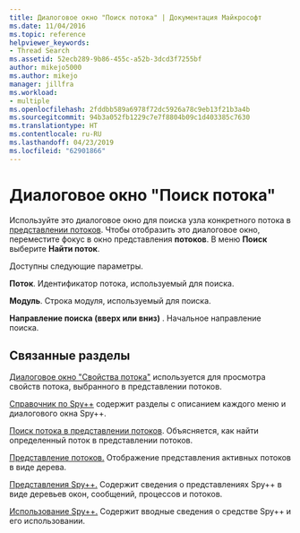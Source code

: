 ```yaml
---
title: Диалоговое окно "Поиск потока" | Документация Майкрософт
ms.date: 11/04/2016
ms.topic: reference
helpviewer_keywords:
- Thread Search
ms.assetid: 52ecb289-9b86-455c-a52b-3dcd3f7255bf
author: mikejo5000
ms.author: mikejo
manager: jillfra
ms.workload:
- multiple
ms.openlocfilehash: 2fddbb589a6978f72dc5926a78c9eb13f21b3a4b
ms.sourcegitcommit: 94b3a052fb1229c7e7f8804b09c1d403385c7630
ms.translationtype: HT
ms.contentlocale: ru-RU
ms.lasthandoff: 04/23/2019
ms.locfileid: "62901866"
---
```

# <a name="thread-search-dialog-box"></a>Диалоговое окно "Поиск потока"
Используйте это диалоговое окно для поиска узла конкретного потока в [представлении потоков](../debugger/threads-view.md). Чтобы отобразить это диалоговое окно, переместите фокус в окно представления **потоков**. В меню **Поиск** выберите **Найти поток**.

 Доступны следующие параметры.

 **Поток**. Идентификатор потока, используемый для поиска.

 **Модуль**. Строка модуля, используемый для поиска.

 **Направление поиска (вверх или вниз)** . Начальное направление поиска.

## <a name="related-sections"></a>Связанные разделы
 [Диалоговое окно "Свойства потока"](../debugger/thread-properties-dialog-box.md) используется для просмотра свойств потока, выбранного в представлении потоков.

 [Справочник по Spy++](../debugger/spy-increment-reference.md) содержит разделы с описанием каждого меню и диалогового окна Spy++.

 [Поиск потока в представлении потоков](../debugger/how-to-search-for-a-thread-in-threads-view.md). Объясняется, как найти определенный поток в представлении потоков.

 [Представление потоков.](../debugger/threads-view.md) Отображение представления активных потоков в виде дерева.

 [Представления Spy++.](../debugger/spy-increment-views.md) Содержит сведения о представлениях Spy++ в виде деревьев окон, сообщений, процессов и потоков.

 [Использование Spy++.](../debugger/using-spy-increment.md) Содержит вводные сведения о средстве Spy++ и его использовании.
